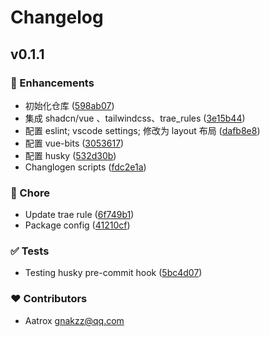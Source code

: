 # Changelog


## v0.1.1


### 🚀 Enhancements

- 初始化仓库 ([598ab07](https://github.com/aatrooox/community-service-center/commit/598ab07))
- 集成 shadcn/vue 、tailwindcss、trae_rules ([3e15b44](https://github.com/aatrooox/community-service-center/commit/3e15b44))
- 配置 eslint; vscode settings; 修改为 layout 布局 ([dafb8e8](https://github.com/aatrooox/community-service-center/commit/dafb8e8))
- 配置 vue-bits ([3053617](https://github.com/aatrooox/community-service-center/commit/3053617))
- 配置 husky ([532d30b](https://github.com/aatrooox/community-service-center/commit/532d30b))
- Changlogen scripts ([fdc2e1a](https://github.com/aatrooox/community-service-center/commit/fdc2e1a))

### 🏡 Chore

- Update trae rule ([6f749b1](https://github.com/aatrooox/community-service-center/commit/6f749b1))
- Package config ([41210cf](https://github.com/aatrooox/community-service-center/commit/41210cf))

### ✅ Tests

- Testing husky pre-commit hook ([5bc4d07](https://github.com/aatrooox/community-service-center/commit/5bc4d07))

### ❤️ Contributors

- Aatrox <gnakzz@qq.com>

